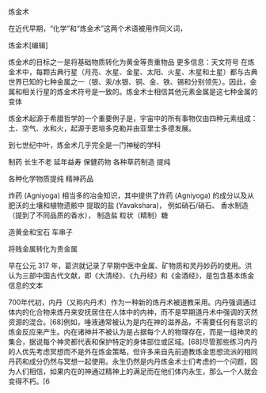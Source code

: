 炼金术


在近代早期，“化学”和“炼金术”这两个术语被用作同义词，


炼金术[编辑]


炼金术的目标之一是将基础物质转化为黄金等贵重物品
更多信息：天文符号
在炼金术中，每颗古典行星（月亮、水星、金星、太阳、火星、木星和土星）都与古典世界已知的七种金属之一（银、汞/水银、铜、金、铁、锡和分别领先）。因此，金属和相关行星的炼金术符号是一致的。炼金术士相信其他元素金属是这七种金属的变体


炼金术起源于希腊哲学的一个重要例子是，宇宙中的所有事物仅由四种元素组成：土、空气、水和火，起源于恩培多克勒并由亚里士多德发展。

到七世纪中叶，炼金术几乎完全是一门神秘的学科

制药  长生不老 延年益寿 保健药物
各种草药制造 提纯 

各种化学物质提纯 精神药品

炸药 (Agniyoga) 
相当多的冶金知识，其中提供了炸药 (Agniyoga) 的成分以及从肥沃的土壤和植物遗骸中
提取的盐 (Yavakshara)，
例如硝石/硝石、
香水制造（提到了不同品质的香水），
制造盐
粒状（精制）糖

造黄金和宝石  车串子

将贱金属转化为贵金属


早在公元 317 年，葛洪就记录了早期中医中金属、矿物质和灵丹妙药的使用。洪认为三部中国古代文献，即《大清经》、《九丹经》和《金酒经》，是包含基本炼金信息的文本


700年代初，内丹（又称内丹术）作为一种新的炼丹术被道教采用。内丹强调通过体内的化合物来炼丹来安抚居住在人体中的内神，而不是早期道丹术中强调的天然资源的混合。[68]例如，唾液通常被认为是内在神的滋养品，不需要任何有意识的炼金反应来产生。内在诸神并不被认为是占据每个人的物理存在，而是一组神灵的集合，据说每个神灵都代表和保护特定的身体部位或区域。[68]尽管那些练习内丹的人优先考虑冥想而不是外在炼金策略，但许多来自先前道教炼金思想流派的相同丹药和成分仍然与冥想一起使用。永生仍然是内丹炼金术士们考虑的一个问题，因为人们相信，如果内在的神通过精神上的满足而在他们体内永生，那么一个人就会变得不朽。[6

